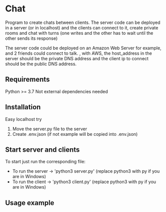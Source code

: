 # Chat

Program to create chats between clients. The server code can be deployed in a server (or in localhost) and
the clients can connect to it, create private rooms and chat with turns (one writes and the other has to wait until the other sends its response)

The server code could be deployed on an Amazon Web Server for example, and 2 friends could connect to talk.  , with AWS, the host_address in the server should be the private DNS address and the client ip to connect should be the public DNS address.

## Requirements
Python >= 3.7
Not external dependencies needed

## Installation
Easy localhost try
1. Move the server.py file to the server
2. Create .env.json (if not example will be copied into .env.json)

## Start server and clients
To start just run the corresponding file:

- To run the server -> 'python3 server.py' (replace python3 with py if you are in Windows)
- To run the client -> 'python3 client.py' (replace python3 with py if you are in Windows)

## Usage example



